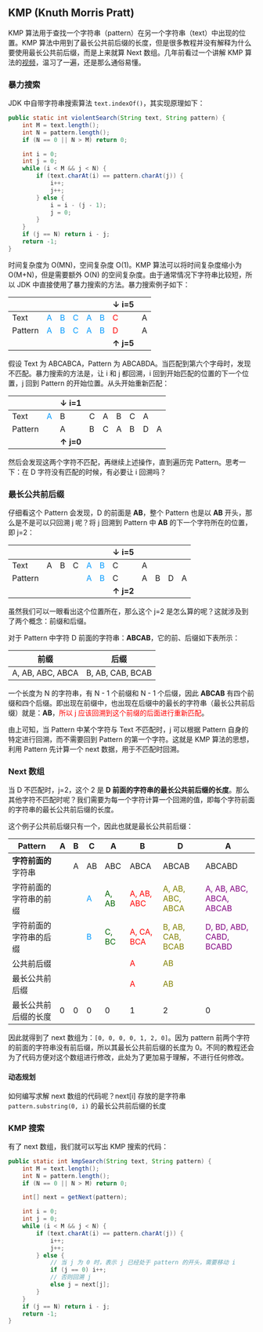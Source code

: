 ## KMP (Knuth Morris Pratt)

KMP 算法用于查找一个字符串（pattern）在另一个字符串（text）中出现的位置。KMP 算法中用到了最长公共前后缀的长度，但是很多教程并没有解释为什么要使用最长公共前后缀，而是上来就算 Next 数组。几年前看过一个讲解 KMP 算法的[视频](https://www.youtube.com/watch?v=GTJr8OvyEVQ)，温习了一遍，还是那么通俗易懂。

### 暴力搜索

JDK 中自带字符串搜索算法 `text.indexOf()`，其实现原理如下：

``` java
public static int violentSearch(String text, String pattern) {
    int M = text.length();
    int N = pattern.length();
    if (N == 0 || N > M) return 0;

    int i = 0;
    int j = 0;
    while (i < M && j < N) {
        if (text.charAt(i) == pattern.charAt(j)) {
            i++;
            j++;
        } else {
            i = i - (j - 1);
            j = 0;
        }
    }
    if (j == N) return i - j;
    return -1;
}
```

时间复杂度为 O(MN)，空间复杂度 O(1)。KMP 算法可以将时间复杂度缩小为 O(M+N)，但是需要额外 O(N) 的空间复杂度。由于通常情况下字符串比较短，所以 JDK 中直接使用了暴力搜索的方法。暴力搜索例子如下：

|         |                                |                                |                                |                                |                                | ↓ i=5                      |      |
| ------- | ------------------------------ | ------------------------------ | ------------------------------ | ------------------------------ | ------------------------------ | -------------------------- | ---- |
| Text    | <font color="#0099ff">A</font> | <font color="#0099ff">B</font> | <font color="#0099ff">C</font> | <font color="#0099ff">A</font> | <font color="#0099ff">B</font> | <font color="red">C</font> | A    |
| Pattern | <font color="#0099ff">A</font> | <font color="#0099ff">B</font> | <font color="#0099ff">C</font> | <font color="#0099ff">A</font> | <font color="#0099ff">B</font> | <font color="red">D</font> | A    |
|         |                                |                                |                                |                                |                                | **↑ j=5**                  |      |

假设 Text 为 ABCABCA，Pattern 为 ABCABDA。当匹配到第六个字母时，发现不匹配。暴力搜索的方法是，让 i 和 j 都回溯，i 回到开始匹配的位置的下一个位置，j 回到 Pattern 的开始位置。从头开始重新匹配：

|         |                                | ↓ i=1     |   |   |   |   |   |   |
| ------- | ------------------------------ | --------- | - | - | - | - | - | - |
| Text    | <font color="#0099ff">A</font> | B         | C | A | B | C | A |   |
| Pattern |                                | A         | B | C | A | B | D | A |
|         |                                | **↑ j=0** |   |   |   |   |   |   |

然后会发现这两个字符不匹配，再继续上述操作，直到遍历完 Pattern。思考一下：在 D 字符没有匹配的时候，有必要让 i 回溯吗？

### 最长公共前后缀

仔细看这个 Pattern 会发现，D 的前面是 **AB**，整个 Pattern 也是以 **AB** 开头，那么是不是可以只回溯 j 呢？将 j 回溯到 Pattern 中 **AB** 的下一个字符所在的位置，即 j=2： 

|         |      |      |      |                                |                                | ↓ i=5     |      |      |      |      |
| ------- | ---- | ---- | ---- | ------------------------------ | ------------------------------ | --------- | ---- | ---- | ---- | ---- |
| Text    | A    | B    | C    | <font color="#0099ff">A</font> | <font color="#0099ff">B</font> | C         | A    |      |      |      |
| Pattern |      |      |      | <font color="#0099ff">A</font> | <font color="#0099ff">B</font> | C         | A    | B    | D    | A    |
|         |      |      |      |                                |                                | **↑ j=2** |      |      |      |      |

虽然我们可以一眼看出这个位置所在，那么这个 j=2 是怎么算的呢？这就涉及到了两个概念：前缀和后缀。

对于 Pattern 中字符 D 前面的字符串：**ABCAB**，它的前、后缀如下表所示：

| 前缀             | 后缀             |
| ---------------- | ---------------- |
| A, AB, ABC, ABCA | B, AB, CAB, BCAB |

一个长度为 N 的字符串，有 N - 1 个前缀和 N - 1 个后缀，因此 **ABCAB** 有四个前缀和四个后缀。即出现在前缀中，也出现在后缀中的最长的字符串（最长公共前后缀）就是：**AB**，<font color="red">所以 j 应该回溯到这个前缀的后面进行重新匹配</font>。

由上可知，当 Pattern 中某个字符与 Text 不匹配时，j 可以根据 Pattern 自身的特定进行回溯，而不需要回到 Pattern 的第一个字符。这就是 KMP 算法的思想，利用 Pattern 先计算一个 next 数据，用于不匹配时回溯。

### Next 数组

当 D 不匹配时，j=2，这个 2 是 **D 前面的字符串的最长公共前后缀的长度**。那么其他字符不匹配时呢？我们需要为每一个字符计算一个回溯的值，即每个字符前面的字符串的最长公共前后缀的长度。

这个例子公共前后缀只有一个，因此也就是最长公共前后缀：

| Pattern                | A    | B    | C    | A     | B          | D                | A                       |
| ---------------------- | ---- | ---- | ---- | ----- | ---------- | ---------------- | ----------------------- |
| **字符前面的**字符串   |  | A    | AB   | ABC   | ABCA       | ABCAB            | ABCABD                  |
| 字符前面的字符串的前缀 |      |  | <font color="#0099ff">A</font> | <font color="#006400">A, AB</font> | <font color="FF0000">A, AB, ABC</font> | <font color="#808000">A, AB, ABC, ABCA</font> | <font color="#800080">A, AB, ABC, ABCA, ABCAB</font> |
| 字符前面的字符串的后缀 |      |  | <font color="#0099ff">B</font> | <font color="#006400">C, BC</font> | <font color="FF0000">A, CA, BCA</font> | <font color="#808000">B, AB, CAB, BCAB</font> | <font color="#800080">D, BD, ABD, CABD, BCABD</font> |
| 公共前后缀 | | |  |  | <font color="FF0000">A</font> | <font color="#808000">AB</font> |  |
| 最长公共前后缀 | | |  |  | <font color="FF0000">A</font> | <font color="#808000">AB</font> |  |
| 最长公共前后缀的长度 | 0 | 0 | 0 | 0 | 1 | 2 | 0 |

因此就得到了 next 数组为：`[0, 0, 0, 0, 1, 2, 0]`。因为 pattern 前两个字符的前面的字符串没有前后缀，所以其最长公共前后缀的长度为 0。不同的教程还会为了代码方便对这个数组进行修改，此处为了更加易于理解，不进行任何修改。

#### 动态规划

如何编写求解 next 数组的代码呢？next[i] 存放的是字符串 `pattern.substring(0, i)` 的最长公共前后缀的长度

### KMP 搜索

有了 next 数组，我们就可以写出 KMP 搜索的代码：

``` java
public static int kmpSearch(String text, String pattern) {
    int M = text.length();
    int N = pattern.length();
    if (N == 0 || N > M) return 0;

    int[] next = getNext(pattern);

    int i = 0;
    int j = 0;
    while (i < M && j < N) {
        if (text.charAt(i) == pattern.charAt(j)) {
            i++;
            j++;
        } else {
            // 当 j 为 0 时，表示 j 已经处于 pattern 的开头，需要移动 i
            if (j == 0) i++;
            // 否则回溯 j
            else j = next[j];
        }
    }
    if (j == N) return i - j;
    return -1;
}
```